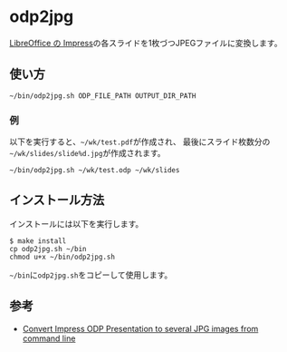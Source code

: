 # odp2jpg

[LibreOffice の Impress](https://www.libreoffice.org/discover/impress/)の各スライドを1枚づつJPEGファイルに変換します。

## 使い方

~~~shell
~/bin/odp2jpg.sh ODP_FILE_PATH OUTPUT_DIR_PATH
~~~

### 例

以下を実行すると、`~/wk/test.pdf`が作成され、
最後にスライド枚数分の`~/wk/slides/slide%d.jpg`が作成されます。

~~~shell
~/bin/odp2jpg.sh ~/wk/test.odp ~/wk/slides
~~~

## インストール方法

インストールには以下を実行します。

~~~shell
$ make install
cp odp2jpg.sh ~/bin
chmod u+x ~/bin/odp2jpg.sh
~~~

`~/bin`に`odp2jpg.sh`をコピーして使用します。

## 参考

- [Convert Impress ODP Presentation to several JPG images from command line](https://stackoverflow.com/questions/33096772/convert-impress-odp-presentation-to-several-jpg-images-from-command-line)